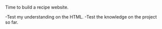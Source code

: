 Time to build a recipe website.

-Test my understanding on the HTML.
-Test the knowledge on the project so far. 